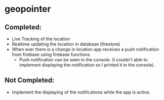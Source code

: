 # geopointer

## Completed:

* Live Tracking of the location
* Realtime updating the location in database (firestore) 
* When ever there is a change in location app receives a push notification from firebase using firebase functions
  * Push notification can be seen in the console. (I couldn't able to implement displaying the notification so I printed it in the console).

## Not Completed:

* Implement the displaying of the notifications while the app is active.
